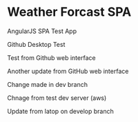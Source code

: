 # Weather Forcast SPA
AngularJS SPA Test App

Github Desktop Test

Test from Github web interface

Another update from GitHub web interface

Change made in dev branch

Chnage from test dev server (aws)

Update from latop on develop branch